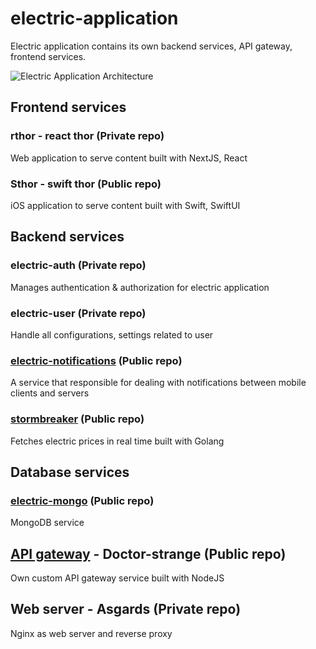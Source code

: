 # electric-application

Electric application contains its own backend services, API gateway, frontend services. 

![Electric Application Architecture](./electric-application-architecture.png)

## Frontend services

### rthor - react thor (Private repo)

Web application to serve content built with NextJS, React

### Sthor - swift thor (Public repo)

iOS application to serve content built with Swift, SwiftUI

## Backend services

### electric-auth (Private repo)

Manages authentication & authorization for electric application

### electric-user (Private repo)

Handle all configurations, settings related to user 

### [electric-notifications](https://github.com/AnhCaooo/electric-push-notifications) (Public repo)

A service that responsible for dealing with notifications between mobile clients and servers

### [stormbreaker](https://github.com/AnhCaooo/stormbreaker) (Public repo)

Fetches electric prices in real time built with Golang

## Database services

### [electric-mongo](https://github.com/AnhCaooo/electric-mongo) (Public repo)
MongoDB service 

## [API gateway](https://github.com/AnhCaooo/doctor-strange) - Doctor-strange (Public repo)

Own custom API gateway service built with NodeJS

## Web server - Asgards (Private repo)

Nginx as web server and reverse proxy


